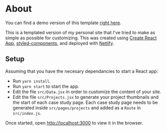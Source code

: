 # About
You can find a demo version of this template [right here](https://www.steve-hayes.com).

This is a templated version of my personal site that I've tried to make as simple as possible for customizing. This was created using [Create React App](https://github.com/facebook/create-react-app), [styled-components](https://styled-components.com/), and deployed with [Netlify](https://netlify.com).

## Setup

Assuming that you have the necesary dependancies to start a React app:

* Run `yarn install`.
* Run `yarn start` to start the app.
* Edit the file `src/Data.jsx` in order to customize the content of your site.
* Edit the file `src/Projects.jsx` to generate your project thumbnails and the start of each case study page. Each case study page needs to be generated inside `src/pages/projects` and added as a `Route` in `src/index.js`.

Once started, open [http://localhost:3000](http://localhost:3000) to view it in the browser.
